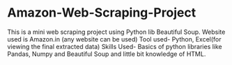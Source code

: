 # Amazon-Web-Scraping-Project
This is a mini web scraping project using Python lib Beautiful Soup.
Website used is Amazon.in (any website can be used)
Tool used- Python, Excel(for viewing the final extracted data)
Skills Used- Basics of python libraries like Pandas, Numpy and Beautiful Soup and little bit knowledge of HTML.
